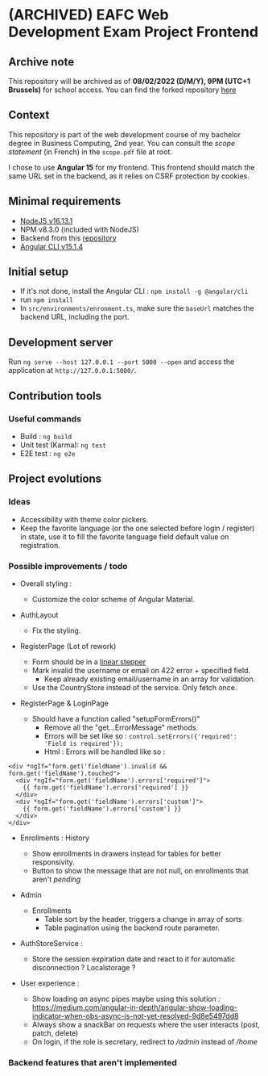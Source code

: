 # (ARCHIVED) EAFC Web Development Exam Project Frontend

## Archive note
This repository will be archived as of **08/02/2022 (D/M/Y), 9PM (UTC+1 Brussels)** for school access.
You can find the forked repository [here](https://github.com/PinsonJulien/EAFC-Web-Development-Exam-Project-Frontend)

## Context
This repository is part of the web development course of my bachelor degree in Business Computing, 2nd year.
You can consult the *scope statement* (in French) in the `scope.pdf` file at root.

I chose to use **Angular 15** for my frontend.
This frontend should match the same URL set in the backend, as it relies on CSRF protection by cookies.

## Minimal requirements
- [NodeJS v16.13.1](https://nodejs.org/en/download/)
- NPM v8.3.0 (included with NodeJS)
- Backend from this [repository](https://github.com/PinsonJulien/school-website-backend-laravel)
- [Angular CLI v15.1.4](https://angular.io/guide/setup-local#install-the-angular-cli)

## Initial setup 
- If it's not done, install the Angular CLI : `npm install -g @angular/cli`
- run `npm install`
- In `src/environments/enronment.ts`, make sure the `baseUrl` matches the backend URL, including the port.

## Development server
Run `ng serve --host 127.0.0.1 --port 5000 --open` and access the application at `http://127.0.0.1:5000/`.

## Contribution tools

### Useful commands
- Build : `ng build`
- Unit test (Karma): `ng test`
- E2E test : `ng e2e`

## Project evolutions

### Ideas

- Accessibility with theme color pickers.
- Keep the favorite language (or the one selected before login / register) in state, use it to fill the favorite language field default value on registration.

### Possible improvements / todo

- Overall styling :
  - Customize the color scheme of Angular Material.

- AuthLayout
  - Fix the styling.

- RegisterPage (Lot of rework)
  - Form should be in a [linear stepper](https://material.angular.io/components/stepper/overview)
  - Mark invalid the username or email on 422 error + specified field.
    - Keep already existing email/username in an array for validation.
  - Use the CountryStore instead of the service. Only fetch once.

- RegisterPage & LoginPage
  - Should have a function called "setupFormErrors()"
    - Remove all the "get...ErrorMessage" methods.
    - Errors will be set like so : `control.setErrors({'required': 'Field is required'});`
    - Html : Errors will be handled like so :
```
<div *ngIf="form.get('fieldName').invalid && form.get('fieldName').touched">
  <div *ngIf="form.get('fieldName').errors['required']">
    {{ form.get('fieldName').errors['required'] }}
  </div>
  <div *ngIf="form.get('fieldName').errors['custom']">
    {{ form.get('fieldName').errors['custom'] }}
  </div>
</div>
```

- Enrollments : History
  - Show enrollments in drawers instead for tables for better responsivity.
  - Button to show the message that are not null, on enrollments that aren't *pending*

- Admin
  - Enrollments
    - Table sort by the header, triggers a change in array of sorts
    - Table pagination using the backend route parameter.

- AuthStoreService : 
  - Store the session expiration date and react to it for automatic disconnection ? Localstorage ?

- User experience : 
  - Show loading on async pipes maybe using this solution : https://medium.com/angular-in-depth/angular-show-loading-indicator-when-obs-async-is-not-yet-resolved-9d8e5497dd8
  - Always show a snackBar on requests where the user interacts (post, patch, delete)
  - On login, if  the role is secretary, redirect to */admin* instead of */home*


### Backend features that aren't implemented 



